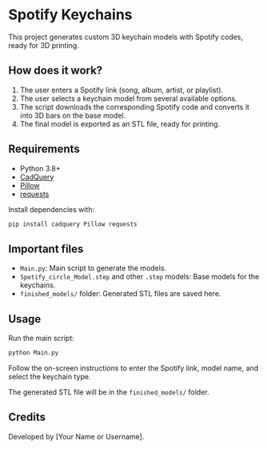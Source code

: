# Spotify Keychains

This project generates custom 3D keychain models with Spotify codes, ready for 3D printing.

## How does it work?

1. The user enters a Spotify link (song, album, artist, or playlist).
2. The user selects a keychain model from several available options.
3. The script downloads the corresponding Spotify code and converts it into 3D bars on the base model.
4. The final model is exported as an STL file, ready for printing.

## Requirements

- Python 3.8+
- [CadQuery](https://cadquery.readthedocs.io/en/latest/)
- [Pillow](https://pypi.org/project/Pillow/)
- [requests](https://pypi.org/project/requests/)

Install dependencies with:

```bash
pip install cadquery Pillow requests
```

## Important files

- `Main.py`: Main script to generate the models.
- `Spotify_circle_Model.step` and other `.step` models: Base models for the keychains.
- `finished_models/` folder: Generated STL files are saved here.

## Usage

Run the main script:

```bash
python Main.py
```

Follow the on-screen instructions to enter the Spotify link, model name, and select the keychain type.

The generated STL file will be in the `finished_models/` folder.

## Credits

Developed by [Your Name or Username].